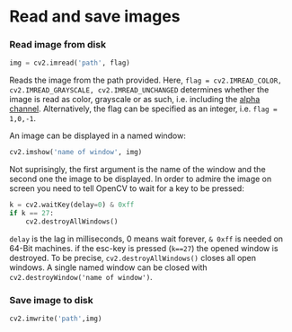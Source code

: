 # Read and save images

### Read image from disk

```python
img = cv2.imread('path', flag)
```

Reads the image from the path provided. Here, ```flag = cv2.IMREAD_COLOR, cv2.IMREAD_GRAYSCALE, cv2.IMREAD_UNCHANGED``` determines whether the image is read as color, grayscale or as such, i.e. including the [alpha channel](http://www.howtogeek.com/howto/42393/rgb-cmyk-alpha-what-are-image-channels-and-what-do-they-mean/). Alternatively, the flag can be specified as an integer, i.e. ```flag = 1,0,-1```.

An image can be displayed in a named window:

```python
cv2.imshow('name of window', img)
```

Not suprisingly, the first argument is the name of the window and the second one the image to be displayed. In order to admire the image on screen you need to tell OpenCV to wait for a key to be pressed:

```python
k = cv2.waitKey(delay=0) & 0xff
if k == 27:
    cv2.destroyAllWindows()
```

```delay``` is the lag in milliseconds, 0 means wait forever, ```& 0xff``` is needed on 64-Bit machines. if the esc-key is pressed (```k==27```) the opened window is destroyed. To be precise, ```cv2.destroyAllWindows()``` closes all open windows. A single named window can be closed with ```cv2.destroyWindow('name of window')```.

### Save image to disk

```python
cv2.imwrite('path',img)
```
